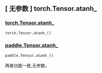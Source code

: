 ## [ 无参数 ] torch.Tensor.atanh_

### [torch.Tensor.atanh_](https://pytorch.org/docs/stable/generated/torch.Tensor.atanh_.html#torch.Tensor.atanh_)

```python
torch.Tensor.atanh_()
```

### [paddle.Tensor.atanh_]()

```python
paddle.Tensor.atanh_()
```

两者功能一致,无参数。

